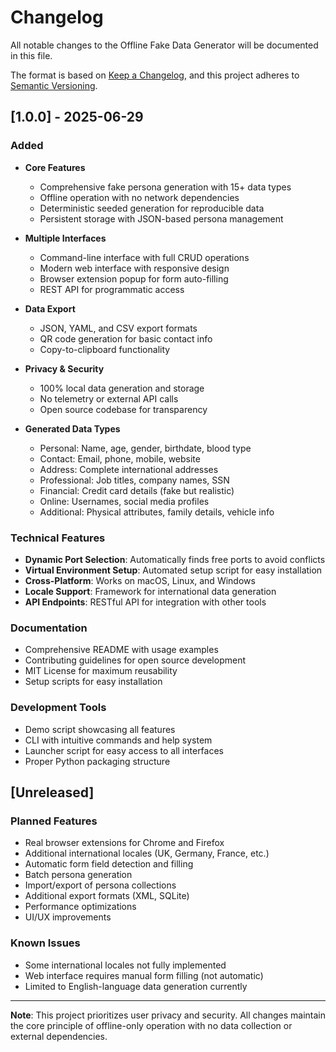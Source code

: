 # Changelog

All notable changes to the Offline Fake Data Generator will be documented in this file.

The format is based on [Keep a Changelog](https://keepachangelog.com/en/1.0.0/),
and this project adheres to [Semantic Versioning](https://semver.org/spec/v2.0.0.html).

## [1.0.0] - 2025-06-29

### Added
- **Core Features**
  - Comprehensive fake persona generation with 15+ data types
  - Offline operation with no network dependencies
  - Deterministic seeded generation for reproducible data
  - Persistent storage with JSON-based persona management
  
- **Multiple Interfaces**
  - Command-line interface with full CRUD operations
  - Modern web interface with responsive design
  - Browser extension popup for form auto-filling
  - REST API for programmatic access
  
- **Data Export**
  - JSON, YAML, and CSV export formats
  - QR code generation for basic contact info
  - Copy-to-clipboard functionality
  
- **Privacy & Security**
  - 100% local data generation and storage
  - No telemetry or external API calls
  - Open source codebase for transparency
  
- **Generated Data Types**
  - Personal: Name, age, gender, birthdate, blood type
  - Contact: Email, phone, mobile, website
  - Address: Complete international addresses
  - Professional: Job titles, company names, SSN
  - Financial: Credit card details (fake but realistic)
  - Online: Usernames, social media profiles
  - Additional: Physical attributes, family details, vehicle info

### Technical Features
- **Dynamic Port Selection**: Automatically finds free ports to avoid conflicts
- **Virtual Environment Setup**: Automated setup script for easy installation
- **Cross-Platform**: Works on macOS, Linux, and Windows
- **Locale Support**: Framework for international data generation
- **API Endpoints**: RESTful API for integration with other tools

### Documentation
- Comprehensive README with usage examples
- Contributing guidelines for open source development
- MIT License for maximum reusability
- Setup scripts for easy installation

### Development Tools
- Demo script showcasing all features
- CLI with intuitive commands and help system
- Launcher script for easy access to all interfaces
- Proper Python packaging structure

## [Unreleased]

### Planned Features
- Real browser extensions for Chrome and Firefox
- Additional international locales (UK, Germany, France, etc.)
- Automatic form field detection and filling
- Batch persona generation
- Import/export of persona collections
- Additional export formats (XML, SQLite)
- Performance optimizations
- UI/UX improvements

### Known Issues
- Some international locales not fully implemented
- Web interface requires manual form filling (not automatic)
- Limited to English-language data generation currently

---

**Note**: This project prioritizes user privacy and security. All changes maintain the core principle of offline-only operation with no data collection or external dependencies. 